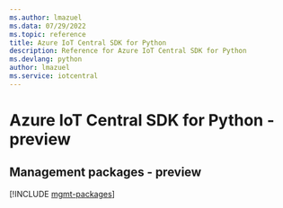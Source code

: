 ```yaml
---
ms.author: lmazuel
ms.data: 07/29/2022
ms.topic: reference
title: Azure IoT Central SDK for Python
description: Reference for Azure IoT Central SDK for Python
ms.devlang: python
author: lmazuel
ms.service: iotcentral
---
```

# Azure IoT Central SDK for Python - preview

## Management packages - preview
[!INCLUDE [mgmt-packages](iot-central-mgmt-index.md)]